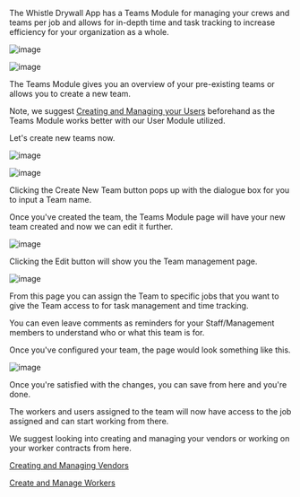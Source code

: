 The Whistle Drywall App has a Teams Module for managing your crews and teams per job and allows for in-depth time and task tracking to increase efficiency for your organization as a whole.

![image](https://github.com/user-attachments/assets/bd9beae7-96a1-428d-a7e8-ec90b2446514)

![image](https://github.com/user-attachments/assets/fbe4840e-3cbb-4051-b48b-b4dd6ed4b54d)

The Teams Module gives you an overview of your pre-existing teams or allows you to create a new team.

Note, we suggest [Creating and Managing your Users](https://help.whistledrywallapp.com/User%20Management/creating-and-managing-users/) beforehand as the Teams Module works better with our User Module utilized.

Let's create new teams now.

![image](https://github.com/user-attachments/assets/08733298-15ff-4c81-a0ef-92cb49d7c8ca)

![image](https://github.com/user-attachments/assets/244ebce9-fcdf-4e99-9737-e387a8f3d73f)

Clicking the Create New Team button pops up with the dialogue box for you to input a Team name.

Once you've created the team, the Teams Module page will have your new team created and now we can edit it further.

![image](https://github.com/user-attachments/assets/6a3c7585-2f3c-4afa-8b8e-90ffdfc84840)

Clicking the Edit button will show you the Team management page.

![image](https://github.com/user-attachments/assets/d59b0862-4fe3-46d9-bb46-10de02092d20)

From this page you can assign the Team to specific jobs that you want to give the Team access to for task management and time tracking.

You can even leave comments as reminders for your Staff/Management members to understand who or what this team is for.

Once you've configured your team, the page would look something like this.

![image](https://github.com/user-attachments/assets/2f65f88c-be29-4ecc-bea9-f472154143b8)

Once you're satisfied with the changes, you can save from here and you're done.

The workers and users assigned to the team will now have access to the job assigned and can start working from there.

We suggest looking into creating and managing your vendors or working on your worker contracts from here.

[Creating and Managing Vendors](https://help.whistledrywallapp.com/Vendors/creating-and-managing-your-vendors/)

[Create and Manage Workers](https://help.whistledrywallapp.com/Workers/creating-and-managing-workers/)
